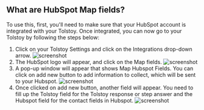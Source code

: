 ## What are HubSpot Map fields?

To use this, first, you'll need to make sure that your HubSpot account is integrated with your Tolstoy. Once integrated, you can now go to your Tolstoy by following the steps below:

1. Click on your Tolstoy Settings and click on the Integrations drop-down arrow. 
   ![screenshot](https://downloads.intercomcdn.com/i/o/888412098/9b74a5d0c34269cd536d173e/image.png)
2. The HubSpot logo will appear, and click on the Map fields. 
   ![screenshot](https://downloads.intercomcdn.com/i/o/622232721/a62c14b5fab4b9e3da273991/image.png)
3. A pop-up window will appear that shows Map Hubspot Fields. You can click on add new button to add information to collect, which will be sent to your Hubspot. 
   ![screenshot](https://downloads.intercomcdn.com/i/o/622254848/68189ccbf166092a3ea35adf/image.png)
4. Once clicked on add new button, another field will appear. You need to fill up the Tolstoy field for the Tolstoy response or step answer and the Hubspot field for the contact fields in Hubspot. 
   ![screenshot](https://downloads.intercomcdn.com/i/o/622323813/621cafc908c39c1430ecd60e/image.png)
